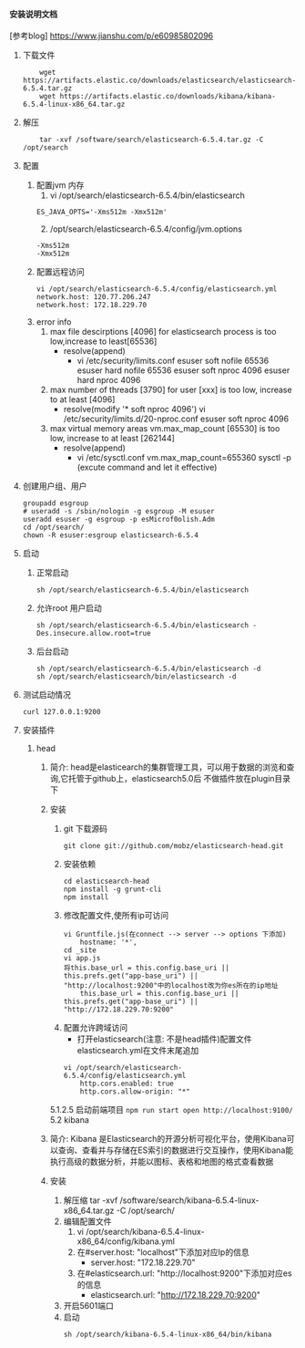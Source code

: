 #### 安装说明文档
[参考blog] https://www.jianshu.com/p/e60985802096
1. 下载文件
    ```
        wget https://artifacts.elastic.co/downloads/elasticsearch/elasticsearch-6.5.4.tar.gz
        wget https://artifacts.elastic.co/downloads/kibana/kibana-6.5.4-linux-x86_64.tar.gz
    ```
2. 解压
    ```
        tar -xvf /software/search/elasticsearch-6.5.4.tar.gz -C /opt/search
    ```
3. 配置
    1. 配置jvm 内存
        1. vi /opt/search/elasticsearch-6.5.4/bin/elasticsearch
        ```
        ES_JAVA_OPTS='-Xms512m -Xmx512m'
        ```
        2. /opt/search/elasticsearch-6.5.4/config/jvm.options
        ```
        -Xms512m
        -Xmx512m
        ```
    2. 配置远程访问
        ```
        vi /opt/search/elasticsearch-6.5.4/config/elasticsearch.yml
        network.host: 120.77.206.247
        network.host: 172.18.229.70
       ```
    3. error info
        1) max file descirptions [4096] for elasticsearch process is too low,increase to least[65536]
            - resolve(append)
                - vi /etc/security/limits.conf
                esuser soft nofile 65536
                esuser hard nofile 65536
                esuser soft nproc 4096
                esuser hard nproc 4096
        2) max number of threads [3790] for user [xxx] is too low, increase to at least [4096]
            - resolve(modify '*          soft    nproc     4096')
                vi /etc/security/limits.d/20-nproc.conf
                esuser          soft    nproc     4096
        3) max virtual memory areas vm.max_map_count [65530] is too low, increase to at least [262144]
            - resolve(append)
                - vi /etc/sysctl.conf
                vm.max_map_count=655360
                sysctl -p (excute command and let it effective)

4. 创建用户组、用户
    ```
    groupadd esgroup
    # useradd -s /sbin/nologin -g esgroup -M esuser
    useradd esuser -g esgroup -p esMicrof0olish.Adm
    cd /opt/search/
    chown -R esuser:esgroup elasticsearch-6.5.4
    ```
5. 启动
    1) 正常启动
        ```
        sh /opt/search/elasticsearch-6.5.4/bin/elasticsearch
        ```
    2) 允许root 用户启动
        ```     
        sh /opt/search/elasticsearch-6.5.4/bin/elasticsearch -Des.insecure.allow.root=true
        ```
    3) 后台启动
        ```
        sh /opt/search/elasticsearch-6.5.4/bin/elasticsearch -d
        sh /opt/search/elasticsearch/bin/elasticsearch -d
        ```
6. 测试启动情况
    ```
    curl 127.0.0.1:9200
    ```
7. 安装插件
    1. head
        1. 简介: head是elasticearch的集群管理工具，可以用于数据的浏览和查询,它托管于github上，elasticsearch5.0后 不做插件放在plugin目录下
        2. 安装
            1. git 下载源码
                ```
                git clone git://github.com/mobz/elasticsearch-head.git
                ```
            2. 安装依赖
                ```
                cd elasticsearch-head
                npm install -g grunt-cli
                npm install
                ```
            3. 修改配置文件,使所有ip可访问
                ```
                vi Gruntfile.js(在connect --> server --> options 下添加)
                    hostname: '*',
                cd _site
                vi app.js
                将this.base_url = this.config.base_uri || this.prefs.get("app-base_uri") || "http://localhost:9200"中的localhost改为你es所在的ip地址
                    this.base_url = this.config.base_uri || this.prefs.get("app-base_uri") || "http://172.18.229.70:9200"
                ```
            4. 配置允许跨域访问
                - 打开elasticsearch(注意: 不是head插件)配置文件elasticsearch.yml在文件末尾追加
                ```
                vi /opt/search/elasticsearch-6.5.4/config/elasticsearch.yml
                    http.cors.enabled: true
                    http.cors.allow-origin: "*"
                ```

            5.1.2.5 启动前端项目
                ```
                npm run start
                open http://localhost:9100/
                ```
    5.2 kibana
        1. 简介: Kibana 是Elasticsearch的开源分析可视化平台，使用Kibana可以查询、查看并与存储在ES索引的数据进行交互操作，使用Kibana能执行高级的数据分析，并能以图标、表格和地图的格式查看数据
        2. 安装
            1. 解压缩
                tar -xvf /software/search/kibana-6.5.4-linux-x86_64.tar.gz -C /opt/search/
            2. 编辑配置文件
                1. vi /opt/search/kibana-6.5.4-linux-x86_64/config/kibana.yml
                2. 在#server.host: "localhost"下添加对应Ip的信息
                    - server.host: "172.18.229.70"
                3. 在#elasticsearch.url: "http://localhost:9200"下添加对应es的信息
                    - elasticsearch.url: "http://172.18.229.70:9200"
            3. 开启5601端口
            4. 启动
                ```
                sh /opt/search/kibana-6.5.4-linux-x86_64/bin/kibana
                ```

